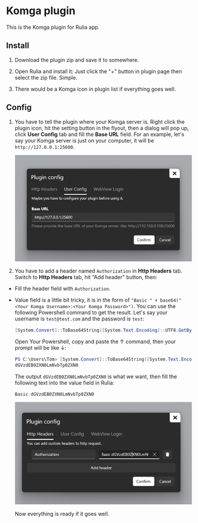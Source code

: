 # Komga plugin

This is the Komga plugin for Rulia app.

## Install

1. Download the plugin zip and save it to somewhere.

2. Open Rulia and install it: Just click the "+" button in plugin page then select the zip file. Simple.

3. There would be a Komga icon in plugin list if everything goes well.

## Config

1. You have to tell the plugin where your Komga server is. Right click the plugin icon, hit the setting button in the flyout, then a dialog will pop up, click **User Config** tab and fill the **Base URL** field. For an example, let's say your Komga server is just on your computer, it will be `http://127.0.0.1:25600`.

    ![image](./docs/01.jpg)

2. You have to add a header named `Authorization` in **Http Headers** tab. Switch to **Http Headers** tab, hit "Add header" button, then:

 - Fill the header field with `Authorization`.

 - Value field is a little bit tricky, it is in the form of `"Basic " + base64("<Your Komga Username>:<Your Komga Password>")`. You can use the following Powershell command to get the result. Let's say your username is `test@test.com` and the password is `test`:

    ```powershell
    [System.Convert]::ToBase64String([System.Text.Encoding]::UTF8.GetBytes("test@test.com:test"))
    ```

    Open Your Powershell, copy and paste the ↑ command, then your prompt will be like ↓:


    ```powershell
    PS C:\Users\Tom> [System.Convert]::ToBase64String([System.Text.Encoding]::UTF8.GetBytes("test@test.com:test"))
    dGVzdEB0ZXN0LmNvbTp0ZXN0
    ```

    The output `dGVzdEB0ZXN0LmNvbTp0ZXN0` is what we want, then fill the following text into the value field in Rulia:

    ```
    Basic dGVzdEB0ZXN0LmNvbTp0ZXN0
    ```
    
    ![image](./docs/02.jpg)


    Now everything is ready if it goes well.
